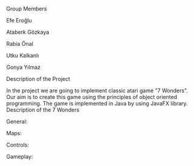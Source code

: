 

Group Members

Efe Eroğlu

Ataberk Gözkaya

Rabia Önal

Utku Kalkanlı

Gonya Yılmaz

Description of the Project

In the project we are going to implement classic atari game "7 Wonders".
Our aim is to create this game using the principles of object oriented programming.
The game is implemented in Java by using JavaFX library.
Description of the 7 Wonders

General:


Maps:



Controls:


Gameplay:
